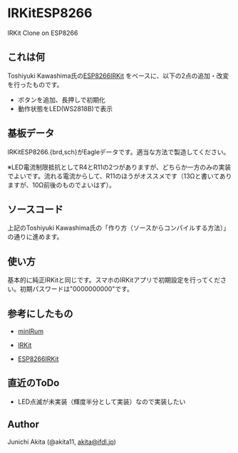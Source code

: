 IRKitESP8266
=====

IRKit Clone on ESP8266

## これは何

Toshiyuki Kawashima氏の[ESP8266IRKit](https://github.com/toskaw/ESP8266IRKit) をベースに、以下の2点の追加・改変を行ったものです。
* ボタンを追加、長押しで初期化
* 動作状態をLED(WS2818B)で表示

## 基板データ

IRKitESP8266.{brd,sch}がEagleデータです。適当な方法で製造してください。

※LED電流制限抵抗としてR4とR11の2つがありますが、どちらか一方のみの実装でよいです。流れる電流からして、R11のほうがオススメです（13Ωと書いてありますが、10Ω前後のものでよいはず）。

## ソースコード

上記のToshiyuki Kawashima氏の「作り方（ソースからコンパイルする方法）」の通りに進めます。


## 使い方

基本的に純正IRKitと同じです。スマホのIRKitアプリで初期設定を行ってください。初期パスワードは"0000000000"です。


## 参考にしたもの

* [minlRum](https://github.com/9SQ/minIRum)

* [IRKit](http://getirkit.com/)

* [ESP8266IRKit](https://github.com/toskaw/ESP8266IRKit)

## 直近のToDo
* LED点滅が未実装（輝度半分として実装）なので実装したい

## Author

Junichi Akita (@akita11, akita@ifdl.jp)
